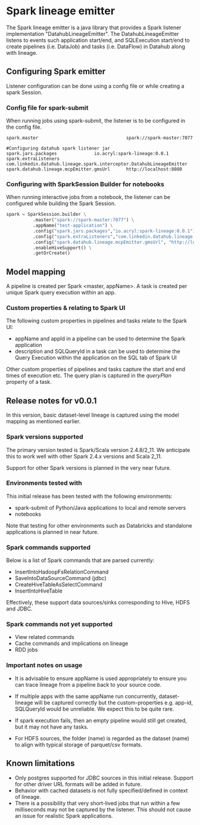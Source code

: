 # Spark lineage emitter
The Spark lineage emitter is a java library that provides a Spark listener implementation "DatahubLineageEmitter". The DatahubLineageEmitter listens to events such application start/end, and SQLExecution start/end to create pipelines (i.e. DataJob) and tasks (i.e. DataFlow) in Datahub along with lineage.

## Configuring Spark emitter
Listener configuration can be done using a config file or while creating a spark Session.

### Config file for spark-submit
When running jobs using spark-submit, the listener is to be configured in the config file.

```
spark.master                                 spark://spark-master:7077

#Configuring datahub spark listener jar
spark.jars.packages			     io.acryl:spark-lineage:0.0.1
spark.extraListeners                         com.linkedin.datahub.lineage.spark.interceptor.DatahubLineageEmitter
spark.datahub.lineage.mcpEmitter.gmsUrl      http://localhost:8080
```

### Configuring with SparkSession Builder for notebooks
When running interactive jobs from a notebook, the listener can be configured while building the Spark Session.

```python
spark = SparkSession.builder \
          .master("spark://spark-master:7077") \
          .appName("test-application") \
          .config("spark.jars.packages","io.acryl:spark-lineage:0.0.1") \
          .config("spark.extraListeners","com.linkedin.datahub.lineage.interceptor.spark.DatahubLineageEmitter") \
          .config("spark.datahub.lineage.mcpEmitter.gmsUrl", "http://localhost:8080") \
          .enableHiveSupport() \
          .getOrCreate()
```

## Model mapping
A pipeline is created per Spark <master, appName>.
A task is created per unique Spark query execution within an app.

### Custom properties & relating to Spark UI
The following custom properties in pipelines and tasks relate to the Spark UI:
- appName and appId in a pipeline can be used to determine the Spark application
- description and SQLQueryId in a task can be used to determine the Query Execution within the application on the SQL tab of Spark UI

Other custom properties of pipelines and tasks capture the start and end times of execution etc. 
The query plan is captured in the *queryPlan* property of a task.

## Release notes for v0.0.1
In this version, basic dataset-level lineage is captured using the model mapping as mentioned earlier.

### Spark versions supported
The primary version tested is Spark/Scala version 2.4.8/2_11.
We anticipate this to work well with other Spark 2.4.x versions and Scala 2_11.

Support for other Spark versions is planned in the very near future.

### Environments tested with
This initial release has been tested with the following environments:
- spark-submit of Python/Java applications to local and remote servers
- notebooks

Note that testing for other environments such as Databricks and standalone applications is planned in near future.

### Spark commands supported
Below is a list of Spark commands that are parsed currently:
- InsertIntoHadoopFsRelationCommand
- SaveIntoDataSourceCommand (jdbc)
- CreateHiveTableAsSelectCommand
- InsertIntoHiveTable

Effectively, these support data sources/sinks corresponding to Hive, HDFS and JDBC.

### Spark commands not yet supported
- View related commands
- Cache commands and implications on lineage
- RDD jobs

### Important notes on usage

- It is advisable to ensure appName is used appropriately to ensure you can trace lineage from a pipeline back to your source code.

- If multiple apps with the same appName run concurrently, dataset-lineage will be captured correctly but the custom-properties e.g. app-id, SQLQueryId would be unreliable. We expect this to be quite rare.

- If spark execution fails, then an empty pipeline would still get created, but it may not have any tasks.

- For HDFS sources, the folder (name) is regarded as the dataset (name) to align with typical storage of parquet/csv formats.

## Known limitations
- Only postgres supported for JDBC sources in this initial release. Support for other driver URL formats will be added in future.
- Behavior with cached datasets is not fully specified/defined in context of lineage.
- There is a possibility that very short-lived jobs that run within a few milliseconds may not be captured by the listener. This should not cause an issue for realistic Spark applications.
